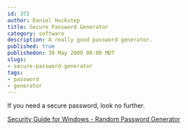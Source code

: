 ```yaml
--- 
id: 372
author: Daniel Huckstep
title: Secure Password Generator
category: software
description: A really good password generator.
published: true
publishedon: 30 May 2009 08:00 MDT
slugs: 
- secure-password-generator
tags: 
- password
- generator
---
```

If you need a secure password, look no further.

[Security Guide for Windows - Random Password
Generator](http://www.pctools.com/guides/password)
